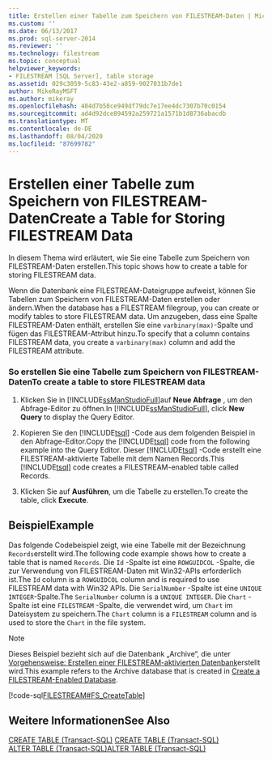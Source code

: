 ```yaml
---
title: Erstellen einer Tabelle zum Speichern von FILESTREAM-Daten | Microsoft-Dokumentation
ms.custom: ''
ms.date: 06/13/2017
ms.prod: sql-server-2014
ms.reviewer: ''
ms.technology: filestream
ms.topic: conceptual
helpviewer_keywords:
- FILESTREAM [SQL Server], table storage
ms.assetid: 029c3059-5c83-43e2-a859-9027031b7de1
author: MikeRayMSFT
ms.author: mikeray
ms.openlocfilehash: 484d7b58ce949df79dc7e17ee4dc7307b70c0154
ms.sourcegitcommit: ad4d92dce894592a259721a1571b1d8736abacdb
ms.translationtype: MT
ms.contentlocale: de-DE
ms.lasthandoff: 08/04/2020
ms.locfileid: "87699782"
---
```

# <a name="create-a-table-for-storing-filestream-data"></a><span data-ttu-id="7d761-102">Erstellen einer Tabelle zum Speichern von FILESTREAM-Daten</span><span class="sxs-lookup"><span data-stu-id="7d761-102">Create a Table for Storing FILESTREAM Data</span></span>
  <span data-ttu-id="7d761-103">In diesem Thema wird erläutert, wie Sie eine Tabelle zum Speichern von FILESTREAM-Daten erstellen.</span><span class="sxs-lookup"><span data-stu-id="7d761-103">This topic shows how to create a table for storing FILESTREAM data.</span></span>  
  
 <span data-ttu-id="7d761-104">Wenn die Datenbank eine FILESTREAM-Dateigruppe aufweist, können Sie Tabellen zum Speichern von FILESTREAM-Daten erstellen oder ändern.</span><span class="sxs-lookup"><span data-stu-id="7d761-104">When the database has a FILESTREAM filegroup, you can create or modify tables to store FILESTREAM data.</span></span> <span data-ttu-id="7d761-105">Um anzugeben, dass eine Spalte FILESTREAM-Daten enthält, erstellen Sie eine `varbinary(max)`-Spalte und fügen das FILESTREAM-Attribut hinzu.</span><span class="sxs-lookup"><span data-stu-id="7d761-105">To specify that a column contains FILESTREAM data, you create a `varbinary(max)` column and add the FILESTREAM attribute.</span></span>  
  
### <a name="to-create-a-table-to-store-filestream-data"></a><span data-ttu-id="7d761-106">So erstellen Sie eine Tabelle zum Speichern von FILESTREAM-Daten</span><span class="sxs-lookup"><span data-stu-id="7d761-106">To create a table to store FILESTREAM data</span></span>  
  
1.  <span data-ttu-id="7d761-107">Klicken Sie in [!INCLUDE[ssManStudioFull](../../includes/ssmanstudiofull-md.md)]auf **Neue Abfrage** , um den Abfrage-Editor zu öffnen.</span><span class="sxs-lookup"><span data-stu-id="7d761-107">In [!INCLUDE[ssManStudioFull](../../includes/ssmanstudiofull-md.md)], click **New Query** to display the Query Editor.</span></span>  
  
2.  <span data-ttu-id="7d761-108">Kopieren Sie den [!INCLUDE[tsql](../../includes/tsql-md.md)] -Code aus dem folgenden Beispiel in den Abfrage-Editor.</span><span class="sxs-lookup"><span data-stu-id="7d761-108">Copy the [!INCLUDE[tsql](../../includes/tsql-md.md)] code from the following example into the Query Editor.</span></span> <span data-ttu-id="7d761-109">Dieser [!INCLUDE[tsql](../../includes/tsql-md.md)] -Code erstellt eine FILESTREAM-aktivierte Tabelle mit dem Namen Records.</span><span class="sxs-lookup"><span data-stu-id="7d761-109">This [!INCLUDE[tsql](../../includes/tsql-md.md)] code creates a FILESTREAM-enabled table called Records.</span></span>  
  
3.  <span data-ttu-id="7d761-110">Klicken Sie auf **Ausführen**, um die Tabelle zu erstellen.</span><span class="sxs-lookup"><span data-stu-id="7d761-110">To create the table, click **Execute**.</span></span>  
  
## <a name="example"></a><span data-ttu-id="7d761-111">Beispiel</span><span class="sxs-lookup"><span data-stu-id="7d761-111">Example</span></span>  
 <span data-ttu-id="7d761-112">Das folgende Codebeispiel zeigt, wie eine Tabelle mit der Bezeichnung `Records`erstellt wird.</span><span class="sxs-lookup"><span data-stu-id="7d761-112">The following code example shows how to create a table that is named `Records`.</span></span> <span data-ttu-id="7d761-113">Die `Id` -Spalte ist eine `ROWGUIDCOL` -Spalte, die zur Verwendung von FILESTREAM-Daten mit Win32-APIs erforderlich ist.</span><span class="sxs-lookup"><span data-stu-id="7d761-113">The `Id` column is a `ROWGUIDCOL` column and is required to use FILESTREAM data with Win32 APIs.</span></span> <span data-ttu-id="7d761-114">Die `SerialNumber` -Spalte ist eine `UNIQUE INTEGER`-Spalte.</span><span class="sxs-lookup"><span data-stu-id="7d761-114">The `SerialNumber` column is a `UNIQUE INTEGER`.</span></span> <span data-ttu-id="7d761-115">Die `Chart` -Spalte ist eine `FILESTREAM` -Spalte, die verwendet wird, um `Chart` im Dateisystem zu speichern.</span><span class="sxs-lookup"><span data-stu-id="7d761-115">The `Chart` column is a `FILESTREAM` column and is used to store the `Chart` in the file system.</span></span>  
  
> [!NOTE]  
>  <span data-ttu-id="7d761-116">Dieses Beispiel bezieht sich auf die Datenbank „Archive“, die unter [Vorgehensweise: Erstellen einer FILESTREAM-aktivierten Datenbank](create-a-filestream-enabled-database.md)erstellt wird.</span><span class="sxs-lookup"><span data-stu-id="7d761-116">This example refers to the Archive database that is created in [Create a FILESTREAM-Enabled Database](create-a-filestream-enabled-database.md).</span></span>  
  
 [!code-sql[FILESTREAM#FS_CreateTable](../../snippets/tsql/SQL15/tsql/filestream/transact-sql/filestream.sql#fs_createtable)]  
  
## <a name="see-also"></a><span data-ttu-id="7d761-117">Weitere Informationen</span><span class="sxs-lookup"><span data-stu-id="7d761-117">See Also</span></span>  
 <span data-ttu-id="7d761-118">[CREATE TABLE &#40;Transact-SQL&#41;](/sql/t-sql/statements/create-table-transact-sql) </span><span class="sxs-lookup"><span data-stu-id="7d761-118">[CREATE TABLE &#40;Transact-SQL&#41;](/sql/t-sql/statements/create-table-transact-sql) </span></span>  
 [<span data-ttu-id="7d761-119">ALTER TABLE &#40;Transact-SQL&#41;</span><span class="sxs-lookup"><span data-stu-id="7d761-119">ALTER TABLE &#40;Transact-SQL&#41;</span></span>](/sql/t-sql/statements/alter-table-transact-sql)  
  
  
